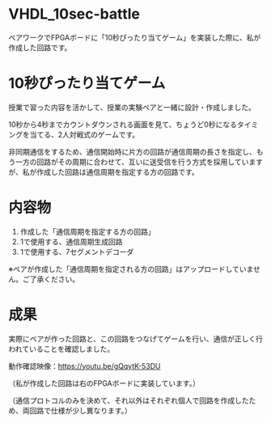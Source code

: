 # VHDL_10sec-battle
ペアワークでFPGAボードに「10秒ぴったり当てゲーム」を実装した際に、私が作成した回路です。

# 10秒ぴったり当てゲーム
授業で習った内容を活かして、授業の実験ペアと一緒に設計・作成しました。

10秒から4秒までカウントダウンされる画面を見て、ちょうど0秒になるタイミングを当てる、2人対戦式のゲームです。

非同期通信をするため、通信開始時に片方の回路が通信周期の長さを指定し、もう一方の回路がその周期に合わせて、互いに送受信を行う方式を採用していますが、私が作成した回路は通信周期を指定する方の回路です。

# 内容物
1. 作成した「通信周期を指定する方の回路」
1. 1で使用する、通信周期生成回路
1. 1で使用する、7セグメントデコーダ

※ペアが作成した「通信周期を指定される方の回路」はアップロードしていません。ご了承ください。

# 成果
実際にペアが作った回路と、この回路をつなげてゲームを行い、通信が正しく行われていることを確認しました。

動作確認映像：https://youtu.be/gQqytK-53DU

（私が作成した回路は右のFPGAボードに実装しています。）

（通信プロトコルのみを決めて、それ以外はそれぞれ個人で回路を作成したため、両回路で仕様が少し異なります。）
